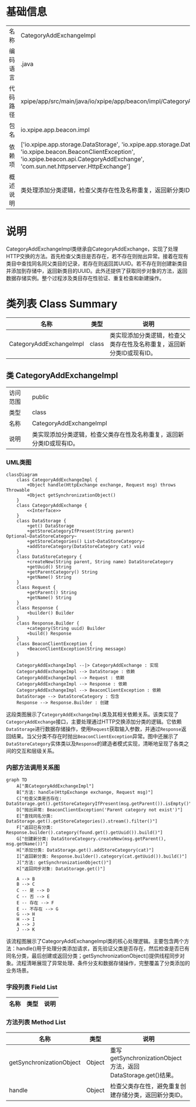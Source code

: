 # 基础信息

|      |      |
|------|------|
| 名称 | CategoryAddExchangeImpl |
| 编码语言 | .java |
| 代码路径 | xpipe/app/src/main/java/io/xpipe/app/beacon/impl/CategoryAddExchangeImpl.java |
| 包名 | io.xpipe.app.beacon.impl |
| 依赖项 | ['io.xpipe.app.storage.DataStorage', 'io.xpipe.app.storage.DataStoreCategory', 'io.xpipe.beacon.BeaconClientException', 'io.xpipe.beacon.api.CategoryAddExchange', 'com.sun.net.httpserver.HttpExchange'] |
| 概述说明 | 类处理添加分类逻辑，检查父类存在性及名称重复，返回新分类ID或现有ID。 |

# 说明

CategoryAddExchangeImpl类继承自CategoryAddExchange，实现了处理HTTP交换的方法。首先检查父类目是否存在，若不存在则抛出异常。接着在现有类目中查找同名同父类目的记录，若存在则返回其UUID。若不存在则创建新类目并添加到存储中，返回新类目的UUID。此外还提供了获取同步对象的方法，返回数据存储实例。整个过程涉及类目存在性验证、重复检查和新建操作。

# 类列表 Class Summary

| 名称   | 类型  | 说明 |
|-------|------|-------------|
| CategoryAddExchangeImpl | class | 类实现添加分类逻辑，检查父类存在性及名称重复，返回新分类ID或现有ID。 |



## 类 CategoryAddExchangeImpl

|      |      |
|------|------|
| 访问范围 | public |
| 类型 | class |
| 名称 | CategoryAddExchangeImpl |
| 说明 | 类实现添加分类逻辑，检查父类存在性及名称重复，返回新分类ID或现有ID。 |


### UML类图

```mermaid
classDiagram
    class CategoryAddExchangeImpl {
        +Object handle(HttpExchange exchange, Request msg) throws Throwable
        +Object getSynchronizationObject()
    }
    class CategoryAddExchange {
        <<Interface>>
    }
    class DataStorage {
        +get() DataStorage
        +getStoreCategoryIfPresent(String parent) Optional~DataStoreCategory~
        +getStoreCategories() List~DataStoreCategory~
        +addStoreCategory(DataStoreCategory cat) void
    }
    class DataStoreCategory {
        +createNew(String parent, String name) DataStoreCategory
        +getUuid() String
        +getParentCategory() String
        +getName() String
    }
    class Request {
        +getParent() String
        +getName() String
    }
    class Response {
        +builder() Builder
    }
    class Response.Builder {
        +category(String uuid) Builder
        +build() Response
    }
    class BeaconClientException {
        +BeaconClientException(String message)
    }

    CategoryAddExchangeImpl --|> CategoryAddExchange : 实现
    CategoryAddExchangeImpl --> DataStorage : 依赖
    CategoryAddExchangeImpl --> Request : 依赖
    CategoryAddExchangeImpl --> Response : 依赖
    CategoryAddExchangeImpl --> BeaconClientException : 依赖
    DataStorage --> DataStoreCategory : 包含
    Response --> Response.Builder : 创建
```

这段类图展示了`CategoryAddExchangeImpl`类及其相关依赖关系。该类实现了`CategoryAddExchange`接口，主要处理通过HTTP交换添加分类的逻辑。它依赖`DataStorage`进行数据存储操作，使用`Request`获取输入参数，并通过`Response`返回结果。当父分类不存在时抛出`BeaconClientException`异常。图中还展示了`DataStoreCategory`实体类以及`Response`的建造者模式实现，清晰地呈现了各类之间的交互和层级关系。


### 内部方法调用关系图

```mermaid
graph TD
    A["类CategoryAddExchangeImpl"]
    B["方法: handle(HttpExchange exchange, Request msg)"]
    C["检查父类是否存在: DataStorage.get().getStoreCategoryIfPresent(msg.getParent()).isEmpty()"]
    D["抛出异常: BeaconClientException('Parent category not exist')"]
    E["查找同名分类: DataStorage.get().getStoreCategories().stream().filter()"]
    F["返回已有分类: Response.builder().category(found.get().getUuid()).build()"]
    G["创建新分类: DataStoreCategory.createNew(msg.getParent(), msg.getName())"]
    H["添加分类: DataStorage.get().addStoreCategory(cat)"]
    I["返回新分类: Response.builder().category(cat.getUuid()).build()"]
    J["方法: getSynchronizationObject()"]
    K["返回同步对象: DataStorage.get()"]

    A --> B
    B --> C
    C -- 是 --> D
    C -- 否 --> E
    E -- 存在 --> F
    E -- 不存在 --> G
    G --> H
    H --> I
    A --> J
    J --> K
```

该流程图展示了CategoryAddExchangeImpl类的核心处理逻辑。主要包含两个方法：handle()用于处理分类添加请求，首先验证父类是否存在，然后检查是否已有同名分类，最后创建或返回分类；getSynchronizationObject()提供线程同步对象。流程清晰展现了异常处理、条件分支和数据存储操作，完整覆盖了分类添加的业务场景。

### 字段列表 Field List

| 名称  | 类型  | 说明 |
|-------|-------|------|

### 方法列表 Method List

| 名称  | 类型  | 说明 |
|-------|-------|------|
| getSynchronizationObject | Object | 重写getSynchronizationObject方法，返回DataStorage.get()结果。 |
| handle | Object | 检查父类存在性，避免重复创建存储分类，返回新分类ID。 |




